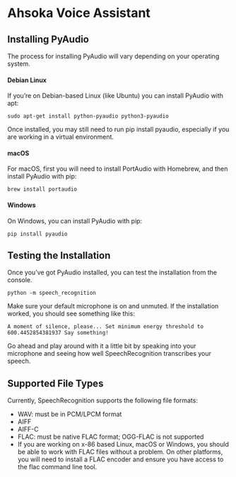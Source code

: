# Ahsoka Voice Assistant

## Installing PyAudio
The process for installing PyAudio will vary depending on your operating system.

#### Debian Linux

If you’re on Debian-based Linux (like Ubuntu) you can install PyAudio with apt:
   
`sudo apt-get install python-pyaudio python3-pyaudio`
   
Once installed, you may still need to run pip install pyaudio, especially if you are working in a virtual environment.

#### macOS

For macOS, first you will need to install PortAudio with Homebrew, and then install PyAudio with pip:

`brew install portaudio`

#### Windows

On Windows, you can install PyAudio with pip:

`pip install pyaudio`

## Testing the Installation
Once you’ve got PyAudio installed, you can test the installation from the console.

`python -m speech_recognition`

Make sure your default microphone is on and unmuted. If the installation worked, you should see something like this:

`A moment of silence, please...
Set minimum energy threshold to 600.4452854381937
Say something!`

Go ahead and play around with it a little bit by speaking into your microphone and seeing how well SpeechRecognition transcribes your speech.

## Supported File Types

Currently, SpeechRecognition supports the following file formats:

- WAV: must be in PCM/LPCM format
- AIFF
- AIFF-C
- FLAC: must be native FLAC format; OGG-FLAC is not supported
- If you are working on x-86 based Linux, macOS or Windows, you should be able to work with FLAC files without a problem. On other platforms, you will need to install a FLAC encoder and ensure you have access to the flac command line tool.
